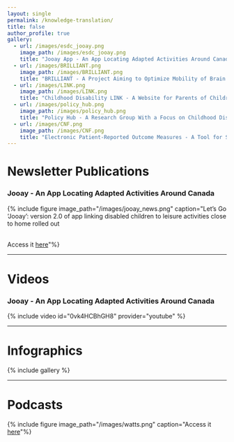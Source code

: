 ```yaml
---
layout: single
permalink: /knowledge-translation/
title: false
author_profile: true
gallery:
  - url: /images/esdc_jooay.png
    image_path: /images/esdc_jooay.png
    title: "Jooay App - An App Locating Adapted Activities Around Canada"
  - url: /images/BRILLIANT.png
    image_path: /images/BRILLIANT.png
    title: "BRILLIANT - A Project Aiming to Optimize Mobility of Brain Injury Patients"
  - url: /images/LINK.png
    image_path: /images/LINK.png
    title: "Childhood Disability LINK - A Website for Parents of Children With Disabilities"
  - url: /images/policy_hub.png
    image_path: /images/policy_hub.png
    title: "Policy Hub - A Research Group With a Focus on Childhood Disability Policy"
  - url: /images/CNF.png
    image_path: /images/CNF.png
    title: "Electronic Patient-Reported Outcome Measures - A Tool for Spinal Cord Injury Patients"
---
```


# Newsletter Publications

### Jooay - An App Locating Adapted Activities Around Canada
{% include figure image_path="/images/jooay_news.png" caption="Let’s Go ‘Jooay’: version 2.0 of app linking disabled children to leisure activities close to home rolled out<br/><br/>

Access it [here](https://publications.mcgill.ca/medenews/2018/11/16/lets-go-jooay-version-2-0-of-app-linking-disabled-children-to-leisure-activities-close-to-home-rolled-out/)"%}

------

# Videos

### Jooay - An App Locating Adapted Activities Around Canada<br/>
{% include video id="0vk4HCBhGH8" provider="youtube" %}

------

# Infographics

{% include gallery %}

------

# Podcasts

{% include figure image_path="/images/watts.png" caption="Access it [here](https://www.facebook.com/thewattspodcast/)"%}